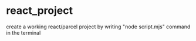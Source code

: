 # react_project

create a working react/parcel project by writing "node script.mjs" command in the terminal
